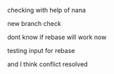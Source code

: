 checking with help of nana

new branch check

dont know if rebase will work  now

testing input for rebase

and I think conflict resolved

